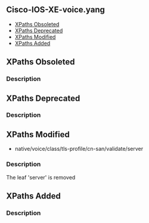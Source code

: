 ## Cisco-IOS-XE-voice.yang


- [XPaths Obsoleted](#xpaths-obsoleted)
- [XPaths Deprecated](#xpaths-deprecated)
- [XPaths Modified](#xpaths-modified)
- [XPaths Added](#xpaths-added)

## XPaths Obsoleted

### Description

## XPaths Deprecated

### Description

## XPaths Modified

- native/voice/class/tls-profile/cn-san/validate/server

### Description

The leaf 'server' is removed

## XPaths Added

### Description
